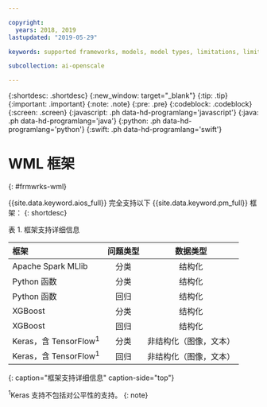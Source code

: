 ```yaml
---

copyright:
  years: 2018, 2019
lastupdated: "2019-05-29"

keywords: supported frameworks, models, model types, limitations, limits

subcollection: ai-openscale

---
```


{:shortdesc: .shortdesc}
{:new_window: target="_blank"}
{:tip: .tip}
{:important: .important}
{:note: .note}
{:pre: .pre}
{:codeblock: .codeblock}
{:screen: .screen}
{:javascript: .ph data-hd-programlang='javascript'}
{:java: .ph data-hd-programlang='java'}
{:python: .ph data-hd-programlang='python'}
{:swift: .ph data-hd-programlang='swift'}

# WML 框架
{: #frmwrks-wml}

{{site.data.keyword.aios_full}} 完全支持以下 {{site.data.keyword.pm_full}} 框架：
{: shortdesc}

表 1. 框架支持详细信息

| 框架 | 问题类型 | 数据类型 |
|:---|:---:|:---:|
| Apache Spark MLlib |分类| 结构化 |
| Python 函数 |分类| 结构化 |
| Python 函数 | 回归 | 结构化 |
| XGBoost |分类| 结构化 |
| XGBoost | 回归 | 结构化 |
| Keras，含 TensorFlow<sup>1</sup> |分类| 非结构化（图像，文本）|
| Keras，含 TensorFlow<sup>1</sup> | 回归 | 非结构化（图像，文本）|
{: caption="框架支持详细信息" caption-side="top"}

<sup>1</sup>Keras 支持不包括对公平性的支持。
{: note}



